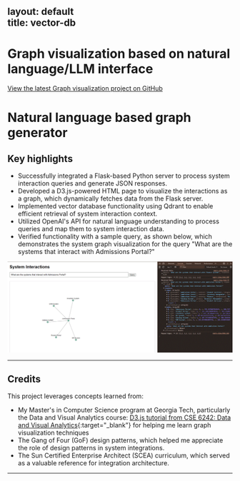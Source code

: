 layout: default  
title: vector-db  
---

# Graph visualization based on natural language/LLM interface

<a href="https://github.com/PrabuAppDev/graph-query-REST/blob/main/README.md" target="_blank">View the latest Graph visualization project on GitHub</a>

# Natural language based graph generator

## Key highlights
- Successfully integrated a Flask-based Python server to process system interaction queries and generate JSON responses.
- Developed a D3.js-powered HTML page to visualize the interactions as a graph, which dynamically fetches data from the Flask server.
- Implemented vector database functionality using Qdrant to enable efficient retrieval of system interaction context.
- Utilized OpenAI's API for natural language understanding to process queries and map them to system interaction data.
- Verified functionality with a sample query, as shown below, which demonstrates the system graph visualization for the query "What are the systems that interact with Admissions Portal?"

![System Interaction Visualization](/assets/images/D3-HTML-screen-print.gif)

---

## Credits
This project leverages concepts learned from:  

- My Master's in Computer Science program at Georgia Tech, particularly the Data and Visual Analytics course: [D3.js tutorial from CSE 6242: Data and Visual Analytics](https://cdnapisec.kaltura.com/html5/html5lib/v2.82.1/mwEmbedFrame.php/p/2019031/uiconf_id/40436601?wid=1_2jwnn9ky&iframeembed=true&playerId=kaltura_player_5b686240b32ef&flashvars%5BplaylistAPI.kpl0Id%5D=1_16jro99t&flashvars%5BplaylistAPI.autoContinue%5D=true&flashvars%5BplaylistAPI.autoInsert%5D=true&flashvars%5Bks%5D=&flashvars%5BlocalizationCode%5D=en&flashvars%5BimageDefaultDuration%5D=30&flashvars%5BleadWithHTML5%5D=true&flashvars%5BforceMobileHTML5%5D=true&flashvars%5BnextPrevBtn.plugin%5D=true&flashvars%5BsideBarContainer.plugin%5D=true&flashvars%5BsideBarContainer.position%5D=left&flashvars%5BsideBarContainer.clickToClose%5D=true&flashvars%5Bchapters.plugin%5D=true&flashvars%5Bchapters.layout%5D=vertical&flashvars%5Bchapters.thumbnailRotator%5D=false&flashvars%5BstreamSelector.plugin%5D=true&flashvars%5BEmbedPlayer.SpinnerTarget%5D=videoHolder&flashvars%5BdualScreen.plugin%5D=true){:target="_blank"} for helping me learn graph visualization techniques  
- The Gang of Four (GoF) design patterns, which helped me appreciate the role of design patterns in system integrations.
- The Sun Certified Enterprise Architect (SCEA) curriculum, which served as a valuable reference for integration architecture. 

--- 